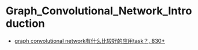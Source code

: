 # Graph_Convolutional_Network_Introduction
* [graph convolutional network有什么比较好的应用task？, 830+](https://www.zhihu.com/question/305395488/answer/554847680)